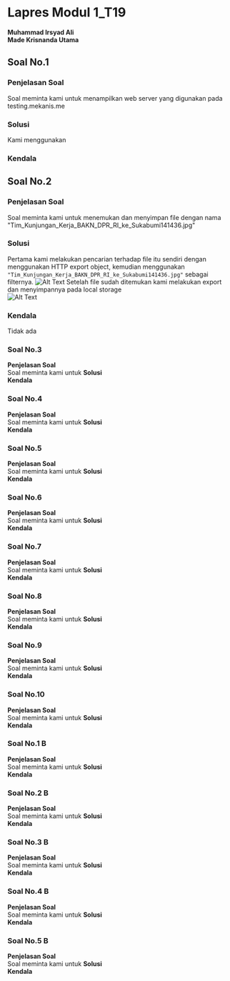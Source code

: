 # Lapres Modul 1_T19

**Muhammad Irsyad Ali**  
**Made Krisnanda Utama**

## Soal No.1
### Penjelasan Soal  
Soal meminta kami untuk menampilkan web server yang digunakan pada testing.mekanis.me  
### Solusi  
Kami menggunakan 
### Kendala   

## Soal No.2
### Penjelasan Soal   
Soal meminta kami untuk menemukan dan menyimpan file dengan nama  "Tim_Kunjungan_Kerja_BAKN_DPR_RI_ke_Sukabumi141436.jpg"
### Solusi 
Pertama kami melakukan pencarian terhadap file itu sendiri dengan menggunakan HTTP export object, kemudian menggunakan 
```"Tim_Kunjungan_Kerja_BAKN_DPR_RI_ke_Sukabumi141436.jpg"``` sebagai filternya. 
![Alt Text](url)
Setelah file sudah ditemukan kami melakukan export dan menyimpannya pada local storage  
![Alt Text](url)

### Kendala  
Tidak ada

### Soal No.3
**Penjelasan Soal**  
Soal meminta kami untuk
**Solusi**  
**Kendala**  

### Soal No.4
**Penjelasan Soal**  
Soal meminta kami untuk
**Solusi**  
**Kendala**  

### Soal No.5
**Penjelasan Soal**  
Soal meminta kami untuk
**Solusi**  
**Kendala**  

### Soal No.6
**Penjelasan Soal**  
Soal meminta kami untuk
**Solusi**  
**Kendala**  

### Soal No.7
**Penjelasan Soal**  
Soal meminta kami untuk
**Solusi**  
**Kendala**  

### Soal No.8
**Penjelasan Soal**  
Soal meminta kami untuk
**Solusi**  
**Kendala**  

### Soal No.9
**Penjelasan Soal**  
Soal meminta kami untuk
**Solusi**  
**Kendala**  

### Soal No.10
**Penjelasan Soal**  
Soal meminta kami untuk
**Solusi**  
**Kendala**  

### Soal No.1 B
**Penjelasan Soal**  
Soal meminta kami untuk
**Solusi**  
**Kendala**  
### Soal No.2 B
**Penjelasan Soal**  
Soal meminta kami untuk
**Solusi**  
**Kendala**  
### Soal No.3 B
**Penjelasan Soal**  
Soal meminta kami untuk
**Solusi**  
**Kendala**  
### Soal No.4 B 
**Penjelasan Soal**  
Soal meminta kami untuk
**Solusi**  
**Kendala**  
### Soal No.5 B
**Penjelasan Soal**  
Soal meminta kami untuk
**Solusi**  
**Kendala**  




